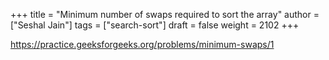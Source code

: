 +++
title = "Minimum number of swaps required to sort the array"
author = ["Seshal Jain"]
tags = ["search-sort"]
draft = false
weight = 2102
+++

<https://practice.geeksforgeeks.org/problems/minimum-swaps/1>
